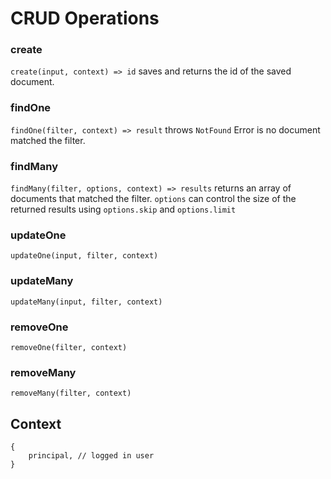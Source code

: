 # CRUD Operations

### create

`create(input, context) => id`
saves and returns the id of the saved document.

### findOne

`findOne(filter, context) => result`
throws `NotFound` Error is no document matched the filter.

### findMany

`findMany(filter, options, context) => results`
returns an array of documents that matched the filter.
`options` can control the size of the returned results using
`options.skip` and `options.limit`

### updateOne

`updateOne(input, filter, context)`

### updateMany

`updateMany(input, filter, context)`

### removeOne

`removeOne(filter, context)`

### removeMany

`removeMany(filter, context)`

## Context

```
{
    principal, // logged in user
}
```

